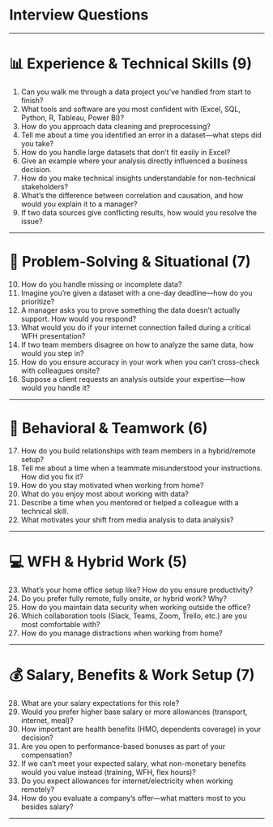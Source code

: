 # Interview Questions

---

# 📊 **Experience & Technical Skills (9)**

1. Can you walk me through a data project you’ve handled from start to finish?
2. What tools and software are you most confident with (Excel, SQL, Python, R, Tableau, Power BI)?
3. How do you approach data cleaning and preprocessing?
4. Tell me about a time you identified an error in a dataset—what steps did you take?
5. How do you handle large datasets that don’t fit easily in Excel?
6. Give an example where your analysis directly influenced a business decision.
7. How do you make technical insights understandable for non-technical stakeholders?
8. What’s the difference between correlation and causation, and how would you explain it to a manager?
9. If two data sources give conflicting results, how would you resolve the issue?

---

# 🧠 **Problem-Solving & Situational (7)**

10. How do you handle missing or incomplete data?
11. Imagine you’re given a dataset with a one-day deadline—how do you prioritize?
12. A manager asks you to prove something the data doesn’t actually support. How would you respond?
13. What would you do if your internet connection failed during a critical WFH presentation?
14. If two team members disagree on how to analyze the same data, how would you step in?
15. How do you ensure accuracy in your work when you can’t cross-check with colleagues onsite?
16. Suppose a client requests an analysis outside your expertise—how would you handle it?

---

# 👥 **Behavioral & Teamwork (6)**

17. How do you build relationships with team members in a hybrid/remote setup?
18. Tell me about a time when a teammate misunderstood your instructions. How did you fix it?
19. How do you stay motivated when working from home?
20. What do you enjoy most about working with data?
21. Describe a time when you mentored or helped a colleague with a technical skill.
22. What motivates your shift from media analysis to data analysis?

---

# 💻 **WFH & Hybrid Work (5)**

23. What’s your home office setup like? How do you ensure productivity?
24. Do you prefer fully remote, fully onsite, or hybrid work? Why?
25. How do you maintain data security when working outside the office?
26. Which collaboration tools (Slack, Teams, Zoom, Trello, etc.) are you most comfortable with?
27. How do you manage distractions when working from home?

---

# 💰 **Salary, Benefits & Work Setup (7)**

28. What are your salary expectations for this role?
29. Would you prefer higher base salary or more allowances (transport, internet, meal)?
30. How important are health benefits (HMO, dependents coverage) in your decision?
31. Are you open to performance-based bonuses as part of your compensation?
32. If we can’t meet your expected salary, what non-monetary benefits would you value instead (training, WFH, flex hours)?
33. Do you expect allowances for internet/electricity when working remotely?
34. How do you evaluate a company’s offer—what matters most to you besides salary?

---
